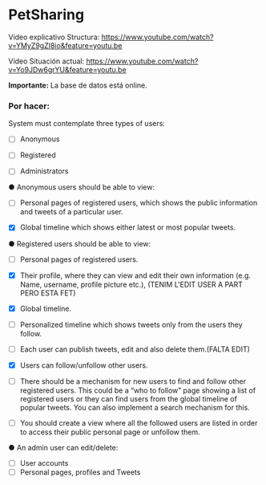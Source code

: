 # PetSharing



Vídeo explicativo Structura: https://www.youtube.com/watch?v=YMyZ9gZI8io&feature=youtu.be

Vídeo Situación actual: https://www.youtube.com/watch?v=Yo9JDw6grYU&feature=youtu.be

**Importante:** La base de datos está online.



### Por hacer:

System must contemplate three types of users:

- [ ] Anonymous
- [ ] Registered
- [ ] Administrators


● Anonymous users should be able to view:

- [ ] Personal pages of registered users, which shows the public information and
  tweets of a particular user.
- [X] Global timeline which shows either latest or most popular tweets.


● Registered users should be able to view:

- [ ] Personal pages of registered users.
- [x] Their profile, where they can view and edit their own information (e.g. Name,
  username, profile picture etc.),
  (TENIM L'EDIT USER A PART PERO ESTA FET)
- [X]  Global timeline.
- [ ] Personalized timeline which shows tweets only from the users they follow.
- [ ] Each user can publish tweets, edit and also delete them.(FALTA EDIT)
- [X]  Users can follow/unfollow other users.
- [ ] There should be a mechanism for new users to find and follow other
  registered users. This could be a “who to follow” page showing a list of
  registered users or they can find users from the global timeline of popular
  tweets. You can also implement a search mechanism for this. 
- [ ] You should create a view where all the followed users are listed in order to
  access their public personal page or unfollow them.



● An admin user can edit/delete:

- [ ] User accounts
- [ ] Personal pages, profiles and Tweets
